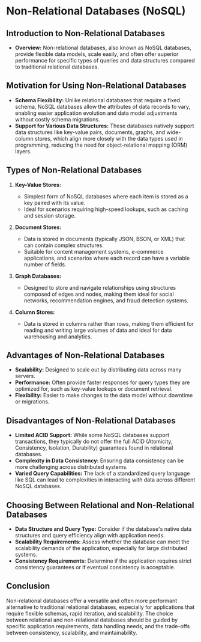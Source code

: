# Non-Relational Databases (NoSQL)

## Introduction to Non-Relational Databases

- **Overview:** Non-relational databases, also known as NoSQL databases, provide flexible data models, scale easily, and often offer superior performance for specific types of queries and data structures compared to traditional relational databases.

## Motivation for Using Non-Relational Databases

- **Schema Flexibility:** Unlike relational databases that require a fixed schema, NoSQL databases allow the attributes of data records to vary, enabling easier application evolution and data model adjustments without costly schema migrations.
- **Support for Various Data Structures:** These databases natively support data structures like key-value pairs, documents, graphs, and wide-column stores, which align more closely with the data types used in programming, reducing the need for object-relational mapping (ORM) layers.

## Types of Non-Relational Databases

1. **Key-Value Stores:**

   - Simplest form of NoSQL databases where each item is stored as a key paired with its value.
   - Ideal for scenarios requiring high-speed lookups, such as caching and session storage.

2. **Document Stores:**

   - Data is stored in documents (typically JSON, BSON, or XML) that can contain complex structures.
   - Suitable for content management systems, e-commerce applications, and scenarios where each record can have a variable number of fields.

3. **Graph Databases:**

   - Designed to store and navigate relationships using structures composed of edges and nodes, making them ideal for social networks, recommendation engines, and fraud detection systems.

4. **Column Stores:**
   - Data is stored in columns rather than rows, making them efficient for reading and writing large volumes of data and ideal for data warehousing and analytics.

## Advantages of Non-Relational Databases

- **Scalability:** Designed to scale out by distributing data across many servers.
- **Performance:** Often provide faster responses for query types they are optimized for, such as key-value lookups or document retrieval.
- **Flexibility:** Easier to make changes to the data model without downtime or migrations.

## Disadvantages of Non-Relational Databases

- **Limited ACID Support:** While some NoSQL databases support transactions, they typically do not offer the full ACID (Atomicity, Consistency, Isolation, Durability) guarantees found in relational databases.
- **Complexity in Data Consistency:** Ensuring data consistency can be more challenging across distributed systems.
- **Varied Query Capabilities:** The lack of a standardized query language like SQL can lead to complexities in interacting with data across different NoSQL databases.

## Choosing Between Relational and Non-Relational Databases

- **Data Structure and Query Type:** Consider if the database's native data structures and query efficiency align with application needs.
- **Scalability Requirements:** Assess whether the database can meet the scalability demands of the application, especially for large distributed systems.
- **Consistency Requirements:** Determine if the application requires strict consistency guarantees or if eventual consistency is acceptable.

## Conclusion

Non-relational databases offer a versatile and often more performant alternative to traditional relational databases, especially for applications that require flexible schemas, rapid iteration, and scalability. The choice between relational and non-relational databases should be guided by specific application requirements, data handling needs, and the trade-offs between consistency, scalability, and maintainability.
